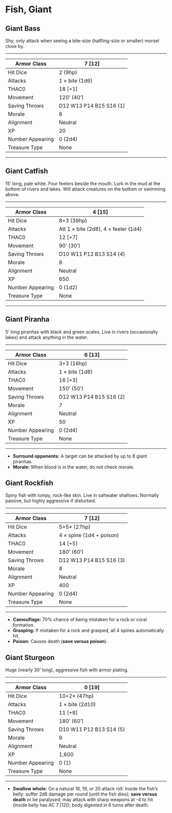 # Fish, Giant

## Giant Bass

Shy; only attack when seeing a bite-size (halfling-size or smaller) morsel close by.

------

| Armor Class     | 7 [12]                  |
| ---------------- | ----------------------- |
| Hit Dice         | 2 (9hp)                 |
| Attacks          | 1 × bite (1d6)          |
| THAC0            | 18 [+1]                 |
| Movement         | 120’ (40’)              |
| Saving Throws    | D12 W13 P14 B15 S16 (1) |
| Morale           | 8                       |
| Alignment        | Neutral                 |
| XP               | 20                      |
| Number Appearing | 0 (2d4)                 |
| Treasure Type    | None                    |

------

## Giant Catfish

15’ long, pale white. Four feelers beside the mouth. Lurk in the mud at the bottom of rivers and lakes. Will attack creatures on the bottom or swimming above.

------

| Armor Class     | 4 [15]                               |
| ---------------- | ------------------------------------ |
| Hit Dice         | 8+3 (39hp)                           |
| Attacks          | Att 1 × bite (2d8), 4 × feeler (1d4) |
| THAC0            | 12 [+7]                              |
| Movement         | 90’ (30’)                            |
| Saving Throws    | D10 W11 P12 B13 S14 (4)              |
| Morale           | 8                                    |
| Alignment        | Neutral                              |
| XP               | 650                                  |
| Number Appearing | 0 (1d2)                              |
| Treasure Type    | None                                 |

------

## Giant Piranha

5’ long piranhas with black and green scales. Live in rivers (occasionally lakes) and attack anything in the water.

------

| Armor Class     | 6 [13]                  |
| ---------------- | ----------------------- |
| Hit Dice         | 3+3 (16hp)              |
| Attacks          | 1 × bite (1d8)          |
| THAC0            | 16 [+3]                 |
| Movement         | 150’ (50’)              |
| Saving Throws    | D12 W13 P14 B15 S16 (2) |
| Morale           | 7                       |
| Alignment        | Neutral                 |
| XP               | 50                      |
| Number Appearing | 0 (2d4)                 |
| Treasure Type    | None                    |

------

- **Surround opponents:** A target can be attacked by up to 8 giant piranhas.
- **Morale:** When blood is in the water, do not check morale.

## Giant Rockfish

Spiny fish with lumpy, rock-like skin. Live in saltwater shallows. Normally passive, but highly aggressive if disturbed.

------

| Armor Class     | 7 [12]                   |
| ---------------- | ------------------------ |
| Hit Dice         | 5+5* (27hp)              |
| Attacks          | 4 × spine (1d4 + poison) |
| THAC0            | 14 [+5]                  |
| Movement         | 180’ (60’)               |
| Saving Throws    | D12 W13 P14 B15 S16 (3)  |
| Morale           | 8                        |
| Alignment        | Neutral                  |
| XP               | 400                      |
| Number Appearing | 0 (2d4)                  |
| Treasure Type    | None                     |

------

- **Camouflage:** 70% chance of being mistaken for a rock or coral formation.
- **Grasping:** If mistaken for a rock and grasped, all 4 spines automatically hit.
- **Poison:** Causes death (**save versus poison**).

## Giant Sturgeon

Huge (nearly 30’ long), aggressive fish with armor plating.

------

| Armor Class     | 0 [19]                  |
| ---------------- | ----------------------- |
| Hit Dice         | 10+2* (47hp)            |
| Attacks          | 1 × bite (2d10)         |
| THAC0            | 11 [+8]                 |
| Movement         | 180’ (60’)              |
| Saving Throws    | D10 W11 P12 B13 S14 (5) |
| Morale           | 9                       |
| Alignment        | Neutral                 |
| XP               | 1,600                   |
| Number Appearing | 0 (1)                   |
| Treasure Type    | None                    |

------

- **Swallow whole:** On a natural 18, 19, or 20 attack roll. Inside the fish’s belly: suffer 2d6 damage per round (until the fish dies); **save versus death** or be paralysed; may attack with sharp weapons at -4 to hit (inside belly has AC 7 [12]); body digested in 6 turns after death.